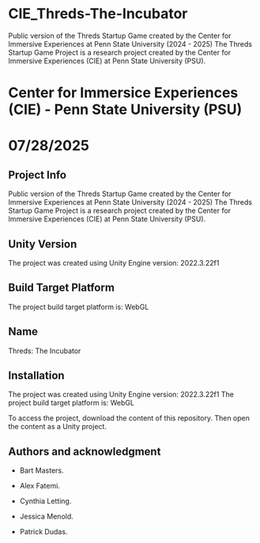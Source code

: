 # CIE_Threds-The-Incubator
Public version of the Threds Startup Game created by the Center for Immersive Experiences at Penn State University (2024 - 2025) The Threds Startup Game Project is a research project created by the Center for Immersive Experiences (CIE) at Penn State University (PSU).


# Center for Immersice Experiences (CIE) - Penn State University (PSU)
# 07/28/2025


## Project Info

Public version of the Threds Startup Game created by the Center for Immersive Experiences at Penn State University (2024 - 2025)
The Threds Startup Game Project is a research project created by the Center for Immersive Experiences (CIE) at Penn State University (PSU).

## Unity Version

The project was created using Unity Engine version: 2022.3.22f1

## Build Target Platform

The project build target platform is: WebGL


## Name
Threds: The Incubator


## Installation
The project was created using Unity Engine version: 2022.3.22f1
The project build target platform is: WebGL

To access the project, download the content of this repository. Then open the content as a Unity project.


## Authors and acknowledgment

 - Bart Masters.

 - Alex Fatemi.

 - Cynthia Letting.

 - Jessica Menold.

 - Patrick Dudas.
